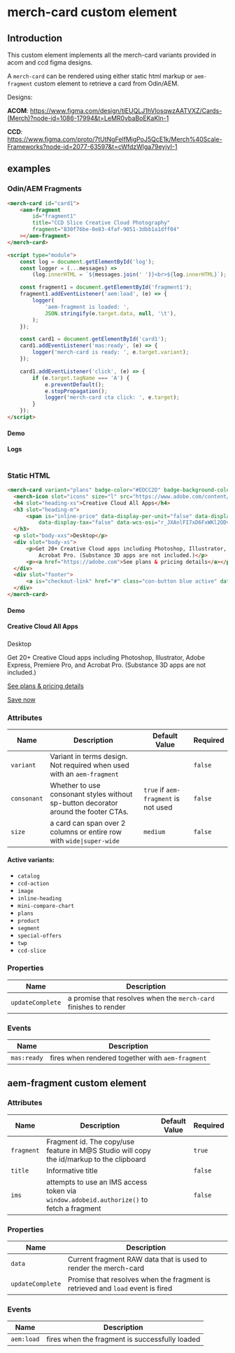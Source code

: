# merch-card custom element

## Introduction

This custom element implements all the merch-card variants provided in acom and ccd figma designs.

A `merch-card` can be rendered using either static html markup or `aem-fragment` custom element to retrieve a card from Odin/AEM.

Designs:

**ACOM**: https://www.figma.com/design/tiEUQLJ1hVlosqwzAATVXZ/Cards-(Merch)?node-id=1086-17994&t=LeMR0vbaBoEKaKln-1

**CCD**: https://www.figma.com/proto/7tUtNgFelfMjgPoJ5QcE1k/Merch%40Scale-Frameworks?node-id=2077-63597&t=cWfdzWlga79eyjyI-1

## examples

### Odin/AEM Fragments

```html
<merch-card id="card1">
    <aem-fragment
        id="fragment1"
        title="CCD Slice Creative Cloud Photography"
        fragment="830f76be-0e83-4faf-9051-3dbb1a1dff04"
    ></aem-fragment>
</merch-card>

<script type="module">
    const log = document.getElementById('log');
    const logger = (...messages) =>
        (log.innerHTML = `${messages.join(' ')}<br>${log.innerHTML}`);

    const fragment1 = document.getElementById('fragment1');
    fragment1.addEventListener('aem:load', (e) => {
        logger(
            'aem-fragment is loaded: ',
            JSON.stringify(e.target.data, null, '\t'),
        );
    });

    const card1 = document.getElementById('card1');
    card1.addEventListener('mas:ready', (e) => {
        logger('merch-card is ready: ', e.target.variant);
    });

    card1.addEventListener('click', (e) => {
        if (e.target.tagName === 'A') {
            e.preventDefault();
            e.stopPropagation();
            logger('merch-card cta click: ', e.target);
        }
    });
</script>
```

#### Demo

<merch-card id="card1">
        <aem-fragment id="fragment1" title="CCD Slice Creative Cloud Photography" fragment="830f76be-0e83-4faf-9051-3dbb1a1dff04"></aem-fragment>
</merch-card>
<script type="module">
  const log = document.getElementById('log');
  const logger = (...messages) => log.innerHTML = `${messages.join(' ')}<br>${log.innerHTML}`;
  const fragment1 = document.getElementById('fragment1');
  fragment1.addEventListener('aem:load', (e) => {
    logger('aem-fragment is loaded: ', JSON.stringify(e.target.data, null, '\t'));
  });
  const card1 = document.getElementById('card1');
   card1.addEventListener('mas:ready', (e) => {
    logger('merch-card is ready: ', e.target.variant);
  });
   card1.addEventListener('click', (e) => {
    if (e.target.tagName === 'A') {
      e.preventDefault();
      e.stopPropagation();
      logger('merch-card cta click: ', e.target);
    }
  });
</script>

#### Logs

```html {#log}

```

### Static HTML

```html
<merch-card variant="plans" badge-color="#EDCC2D" badge-background-color="#000000"" badge-text=" Best value">
  <merch-icon slot="icons" size="l" src="https://www.adobe.com/content/dam/shared/images/product-icons/svg/creative-cloud.svg" alt="Creative Cloud All Apps"></merch-icon>
  <h4 slot="heading-xs">Creative Cloud All Apps</h4>
  <h3 slot="heading-m">
      <span is="inline-price" data-display-per-unit="false" data-display-recurrence="true"
          data-display-tax="false" data-wcs-osi="r_JXAnlFI7xD6FxWKl2ODvZriLYBoSL701Kd1hRyhe8"></span>
  </h3>
  <p slot="body-xxs">Desktop</p>
  <div slot="body-xs">
      <p>Get 20+ Creative Cloud apps including Photoshop, Illustrator, Adobe Express, Premiere Pro, and
          Acrobat Pro. (Substance 3D apps are not included.)</p>
      <p><a href="https://adobe.com">See plans & pricing details</a></p>
  </div>
  <div slot="footer">
      <a is="checkout-link" href="#" class="con-button blue active" data-wcs-osi="r_JXAnlFI7xD6FxWKl2ODvZriLYBoSL701Kd1hRyhe8">Save now</a>
  </div>
</merch-card>
```

#### Demo

<merch-card variant="plans" badge-color="#EDCC2D" badge-background-color="#000000" badge-text="Best value">
  <merch-icon slot="icons" size="l" src="https://www.adobe.com/content/dam/shared/images/product-icons/svg/creative-cloud.svg" alt="Creative Cloud All Apps"></merch-icon>
  <h4 slot="heading-xs">Creative Cloud All Apps</h4>
  <h3 slot="heading-m">
      <span is="inline-price" data-display-per-unit="false" data-display-recurrence="true"
          data-display-tax="false" data-wcs-osi="r_JXAnlFI7xD6FxWKl2ODvZriLYBoSL701Kd1hRyhe8"></span>
  </h3>
  <p slot="body-xxs">Desktop</p>
  <div slot="body-xs">
      <p>Get 20+ Creative Cloud apps including Photoshop, Illustrator, Adobe Express, Premiere Pro, and
          Acrobat Pro. (Substance 3D apps are not included.)</p>
      <p><a href="https://adobe.com">See plans & pricing details</a></p>
  </div>
  <div slot="footer">
      <a is="checkout-link" href="#" class="con-button blue active" data-wcs-osi="r_JXAnlFI7xD6FxWKl2ODvZriLYBoSL701Kd1hRyhe8">Save now</a>
  </div>
</merch-card>

### Attributes

| Name        | Description                                                                         | Default Value                        | Required |
| ----------- | ----------------------------------------------------------------------------------- | ------------------------------------ | -------- |
| `variant`   | Variant in terms design. Not required when used with an `aem-fragment`              |                                      | `false`  |
| `consonant` | Whether to use consonant styles without sp-button decorator around the footer CTAs. | `true` if `aem-fragment` is not used | `false`  |
| `size`      | a card can span over 2 columns or entire row with `wide\|super-wide`                | `medium`                             | `false`  |

#### Active variants:

-   `catalog`
-   `ccd-action`
-   `image`
-   `inline-heading`
-   `mini-compare-chart`
-   `plans`
-   `product`
-   `segment`
-   `special-offers`
-   `twp`
-   `ccd-slice`

### Properties

| Name             | Description                                                      |
| ---------------- | ---------------------------------------------------------------- |
| `updateComplete` | a promise that resolves when the `merch-card` finishes to render |

### Events

| Name        | Description                                      |
| ----------- | ------------------------------------------------ |
| `mas:ready` | fires when rendered together with `aem-fragment` |

## aem-fragment custom element

### Attributes

| Name       | Description                                                                              | Default Value | Required |
| ---------- | ---------------------------------------------------------------------------------------- | ------------- | -------- |
| `fragment` | Fragment id. The copy/use feature in M@S Studio will copy the id/markup to the clipboard |               | `true`   |
| `title`    | Informative title                                                                        |               | `false`  |
| `ims`      | attempts to use an IMS access token via `window.adobeid.authorize()` to fetch a fragment |               | `false`  |

### Properties

| Name             | Description                                                                    |
| ---------------- | ------------------------------------------------------------------------------ |
| `data`           | Current fragment RAW data that is used to render the merch-card                |
| `updateComplete` | Promise that resolves when the fragment is retrieved and `load` event is fired |

### Events

| Name       | Description                                    |
| ---------- | ---------------------------------------------- |
| `aem:load` | fires when the fragment is successfully loaded |
